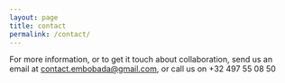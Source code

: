 ```yaml
---
layout: page
title: contact
permalink: /contact/
---
```


For more information, or to get it touch about collaboration, send us an email at contact.embobada@gmail.com, or call us on +32 497 55 08 50

[jekyll-organization]: https://github.com/jekyll
